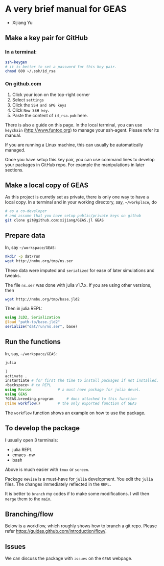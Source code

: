 # A very brief manual for GEAS
- Xijiang Yu

## Make a key pair for GitHub
### In a terminal:
```bash
ssh-keygen
# it is better to set a password for this key pair.
chmod 600 ~/.ssh/id_rsa
```
### On github.com
1. Click your icon on the top-right corner
2. Select `settings`
3. Click the `SSH and GPG keys`
4. Click `New SSH key`.
5. Paste the content of `id_rsa.pub` here.

There is also a guide on this page.
In the local terminal, you can use `keychain` (http://www.funtoo.org) to manage your ssh-agent.  Please refer its manual.

If you are running a Linux machine, this can usually be automatically managed.

Once you have setup this key pair, you can use command lines to develop your packages in GitHub repo.
For example the manipulations in later sections.

## Make a local copy of GEAS
As this project is curretly set as private,
there is only one way to have a local copy.
In a terminal and in your working directory,
say, `~/workplace`, do

```bash
# as a co-developer
# and assume that you have setup public/private keys on github
git clone git@github.com:xijiang/GEAS.jl GEAS
```

## Prepare data

In, say `~/workspace/GEAS`:
```bash
mkdir -p dat/run
wget http://nmbu.org/tmp/ns.ser
```

These data were imputed and `serialized` for ease of later simulations and tweaks.

The file `ns.ser` was done with julia v1.7.x. If you are using other versions, then
```bash
wget http://nmbu.org/tmp/base.jld2
```

Then in julia REPL:
```julia
using JLD2, Serialization
@load "path-to/base.jld2"
serialize("dat/run/ns.ser", base)
```

## Run the functions
In, say, `~/workspace/GEAS`:
```bash
julia
```
```julia
]
activate .
instantiate # for first the time to install packages if not installed.
<backspace> # to REPL
using Revise			# a must have package for julia devel.
using GEAS
?GEAS.breeding.program		# docs attached to this function
@time workflow()		# the only exported function of GEAS
```

The `workflow` function shows an example on how to use the package. 

## To develop the package
I usually open 3 terminals:
- julia REPL
- emacs -nw
- bash

Above is much easier with `tmux` or `screen`.

Package `Revise` is a must-have for `julia` development.
You edit the `julia` files.  The changes immediately reflected in the `REPL`.

It is better to `branch` my codes if to make some modifications.
I will then `merge` them to the `main`.

## Branching/flow

Below is a workflow, which roughly shows how to branch a git repo.
Please refer https://guides.github.com/introduction/flow/.

## Issues
We can discuss the package with `issues` on the `GEAS` webpage.